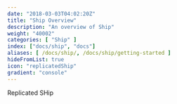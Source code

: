 ```yaml
---
date: "2018-03-03T04:02:20Z"
title: "Ship Overview"
description: "An overview of Ship"
weight: "40002"
categories: [ "Ship" ]
index: ["docs/ship", "docs"]
aliases: [ /docs/ship/, /docs/ship/getting-started ]
hideFromList: true
icon: "replicatedShip"
gradient: "console"
---
```


Replicated SHip